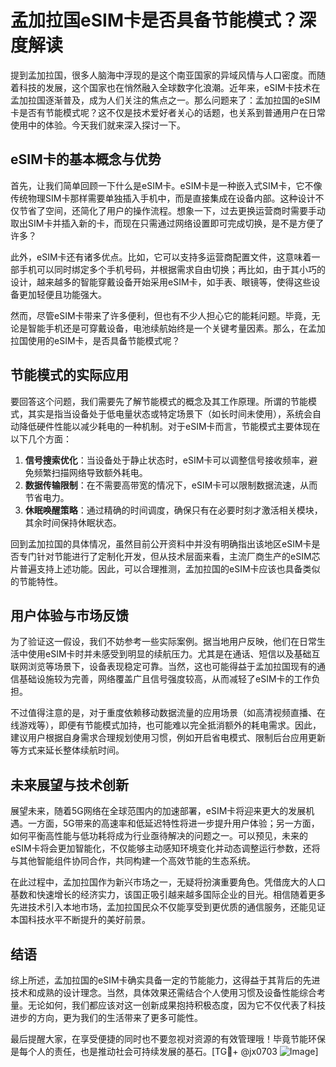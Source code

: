 # 孟加拉国eSIM卡是否具备节能模式？深度解读

提到孟加拉国，很多人脑海中浮现的是这个南亚国家的异域风情与人口密度。而随着科技的发展，这个国家也在悄然融入全球数字化浪潮。近年来，eSIM卡技术在孟加拉国逐渐普及，成为人们关注的焦点之一。那么问题来了：孟加拉国的eSIM卡是否有节能模式呢？这不仅是技术爱好者关心的话题，也关系到普通用户在日常使用中的体验。今天我们就来深入探讨一下。

## eSIM卡的基本概念与优势

首先，让我们简单回顾一下什么是eSIM卡。eSIM卡是一种嵌入式SIM卡，它不像传统物理SIM卡那样需要单独插入手机中，而是直接集成在设备内部。这种设计不仅节省了空间，还简化了用户的操作流程。想象一下，过去更换运营商时需要手动取出SIM卡并插入新的卡，而现在只需通过网络设置即可完成切换，是不是方便了许多？

此外，eSIM卡还有诸多优点。比如，它可以支持多运营商配置文件，这意味着一部手机可以同时绑定多个手机号码，并根据需求自由切换；再比如，由于其小巧的设计，越来越多的智能穿戴设备开始采用eSIM卡，如手表、眼镜等，使得这些设备更加轻便且功能强大。

然而，尽管eSIM卡带来了许多便利，但也有不少人担心它的能耗问题。毕竟，无论是智能手机还是可穿戴设备，电池续航始终是一个关键考量因素。那么，在孟加拉国使用的eSIM卡，是否具备节能模式呢？

## 节能模式的实际应用

要回答这个问题，我们需要先了解节能模式的概念及其工作原理。所谓的节能模式，其实是指当设备处于低电量状态或特定场景下（如长时间未使用），系统会自动降低硬件性能以减少耗电的一种机制。对于eSIM卡而言，节能模式主要体现在以下几个方面：

1. **信号搜索优化**：当设备处于静止状态时，eSIM卡可以调整信号接收频率，避免频繁扫描网络导致额外耗电。
2. **数据传输限制**：在不需要高带宽的情况下，eSIM卡可以限制数据流速，从而节省电力。
3. **休眠唤醒策略**：通过精确的时间调度，确保只有在必要时刻才激活相关模块，其余时间保持休眠状态。

回到孟加拉国的具体情况，虽然目前公开资料中并没有明确指出该地区eSIM卡是否专门针对节能进行了定制化开发，但从技术层面来看，主流厂商生产的eSIM芯片普遍支持上述功能。因此，可以合理推测，孟加拉国的eSIM卡应该也具备类似的节能特性。

## 用户体验与市场反馈

为了验证这一假设，我们不妨参考一些实际案例。据当地用户反映，他们在日常生活中使用eSIM卡时并未感受到明显的续航压力。尤其是在通话、短信以及基础互联网浏览等场景下，设备表现稳定可靠。当然，这也可能得益于孟加拉国现有的通信基础设施较为完善，网络覆盖广且信号强度较高，从而减轻了eSIM卡的工作负担。

不过值得注意的是，对于重度依赖移动数据流量的应用场景（如高清视频直播、在线游戏等），即便有节能模式加持，也可能难以完全抵消额外的耗电需求。因此，建议用户根据自身需求合理规划使用习惯，例如开启省电模式、限制后台应用更新等方式来延长整体续航时间。

## 未来展望与技术创新

展望未来，随着5G网络在全球范围内的加速部署，eSIM卡将迎来更大的发展机遇。一方面，5G带来的高速率和低延迟特性将进一步提升用户体验；另一方面，如何平衡高性能与低功耗将成为行业亟待解决的问题之一。可以预见，未来的eSIM卡将会更加智能化，不仅能够主动感知环境变化并动态调整运行参数，还将与其他智能组件协同合作，共同构建一个高效节能的生态系统。

在此过程中，孟加拉国作为新兴市场之一，无疑将扮演重要角色。凭借庞大的人口基数和快速增长的经济实力，该国正吸引越来越多国际企业的目光。相信随着更多先进技术引入本地市场，孟加拉国民众不仅能享受到更优质的通信服务，还能见证本国科技水平不断提升的美好前景。

## 结语

综上所述，孟加拉国的eSIM卡确实具备一定的节能能力，这得益于其背后的先进技术和成熟的设计理念。当然，具体效果还需结合个人使用习惯及设备性能综合考量。无论如何，我们都应该对这一创新成果抱持积极态度，因为它不仅代表了科技进步的方向，更为我们的生活带来了更多可能性。

最后提醒大家，在享受便捷的同时也不要忽视对资源的有效管理哦！毕竟节能环保是每个人的责任，也是推动社会可持续发展的基石。[TG💪+ @jx0703 ![Image](https://github.com/user-attachments/assets/dbca1d08-cadb-493c-b0ec-ad6f7a83f270)]